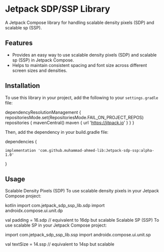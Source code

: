 # Jetpack SDP/SSP Library

A Jetpack Compose library for handling scalable density pixels (SDP) and scalable sp (SSP).

## Features

- Provides an easy way to use scalable density pixels (SDP) and scalable sp (SSP) in Jetpack Compose.
- Helps to maintain consistent spacing and font size across different screen sizes and densities.

## Installation

To use this library in your project, add the following to your `settings.gradle` file:

dependencyResolutionManagement {
    repositoriesMode.set(RepositoriesMode.FAIL_ON_PROJECT_REPOS)
    repositories {
        mavenCentral()
        maven { url 'https://jitpack.io' }
    }
}

Then, add the dependency in your build.gradle file:

dependencies {

    implementation 'com.github.muhammad-ahmed-lib:Jetpack-sdp-ssp:alpha-1.0'
    
}
## Usage
Scalable Density Pixels (SDP)
To use scalable density pixels in your Jetpack Compose project:

kotlin
import com.jetpack_sdp_ssp_lib.sdp
import androidx.compose.ui.unit.dp

val padding = 16.sdp // equivalent to 16dp but scalable
Scalable SP (SSP)
To use scalable SP in your Jetpack Compose project:

import com.jetpack_sdp_ssp_lib.ssp
import androidx.compose.ui.unit.sp

val textSize = 14.ssp // equivalent to 14sp but scalable
